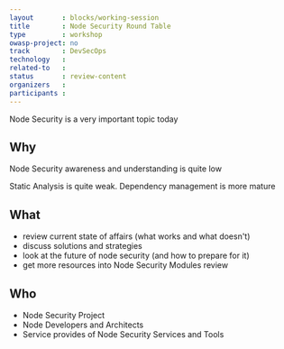 ```yaml
---
layout       : blocks/working-session
title        : Node Security Round Table
type         : workshop
owasp-project: no
track        : DevSecOps
technology   :
related-to   :
status       : review-content
organizers   :
participants :
---
```


Node Security is a very important topic today

## Why

Node Security awareness and understanding is quite low

Static Analysis is quite weak. Dependency management is more mature

## What

 - review current state of affairs (what works and what doesn't)
 - discuss solutions and strategies
 - look at the future of node security (and how to prepare for it)
 - get more resources into Node Security Modules review

## Who

 - Node Security Project
 - Node Developers and Architects
 - Service provides of Node Security Services and Tools